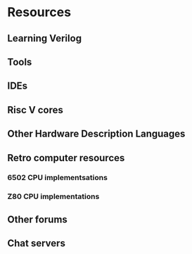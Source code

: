 # Resources

## Learning Verilog

## Tools

## IDEs

## Risc V cores

## Other Hardware Description Languages

## Retro computer resources

### 6502 CPU implementsations

### Z80 CPU implementations

## Other forums

## Chat servers







